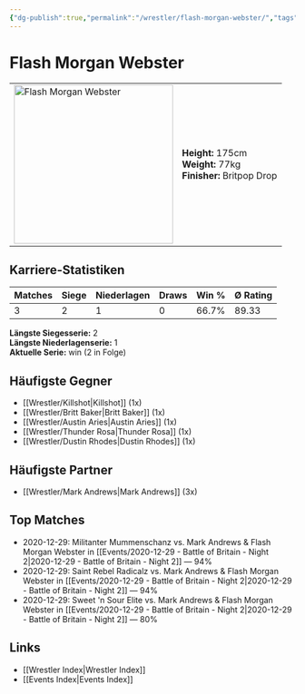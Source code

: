 ```yaml
---
{"dg-publish":true,"permalink":"/wrestler/flash-morgan-webster/","tags":["wrestler"],"noteIcon":"","created":"2025-08-11T09:33:18.750+02:00"}
---
```



# Flash Morgan Webster

<table>
<tr>
<td><img src="Flash Morgan Webster.png" width="280" alt="Flash Morgan Webster"></td>
<td>
<b>Height:</b> 175cm<br>
<b>Weight:</b> 77kg<br>
<b>Finisher:</b> Britpop Drop<br>
</td>
</tr>
</table>

## Karriere-Statistiken

| Matches | Siege | Niederlagen | Draws | Win % | Ø Rating |
|---------|-------|-------------|-------|-------|-----------|
| 3 | 2 | 1 | 0 | 66.7% | 89.33 |

**Längste Siegesserie:** 2<br>**Längste Niederlagenserie:** 1<br>**Aktuelle Serie:** win (2 in Folge)


## Häufigste Gegner
- [[Wrestler/Killshot\|Killshot]] (1x)
- [[Wrestler/Britt Baker\|Britt Baker]] (1x)
- [[Wrestler/Austin Aries\|Austin Aries]] (1x)
- [[Wrestler/Thunder Rosa\|Thunder Rosa]] (1x)
- [[Wrestler/Dustin Rhodes\|Dustin Rhodes]] (1x)

## Häufigste Partner
- [[Wrestler/Mark Andrews\|Mark Andrews]] (3x)

## Top Matches
- 2020-12-29: Militanter Mummenschanz vs. Mark Andrews & Flash Morgan Webster in [[Events/2020-12-29 - Battle of Britain - Night 2\|2020-12-29 - Battle of Britain - Night 2]] — 94%
- 2020-12-29: Saint Rebel Radicalz vs. Mark Andrews & Flash Morgan Webster in [[Events/2020-12-29 - Battle of Britain - Night 2\|2020-12-29 - Battle of Britain - Night 2]] — 94%
- 2020-12-29: Sweet 'n Sour Elite vs. Mark Andrews & Flash Morgan Webster in [[Events/2020-12-29 - Battle of Britain - Night 2\|2020-12-29 - Battle of Britain - Night 2]] — 80%

## Links
- [[Wrestler Index\|Wrestler Index]]
- [[Events Index\|Events Index]]
